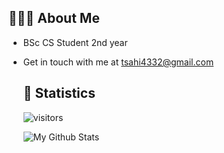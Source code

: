 ## 👨🏻‍💻 About Me

- BSc CS Student 2nd year
- Get in touch with me at [tsahi4332@gmail.com](tsahi4332@gmail.com)
  
  ## 🔢 Statistics

  ![visitors](https://visitor-badge.glitch.me/badge?page_id=TsahiElhadad.TsahiElhadad)
  
  
  
  ![My Github Stats](https://github-readme-stats.vercel.app/api?username=TsahiElhadad&count_private=true&show_icons=true&theme=radical)

